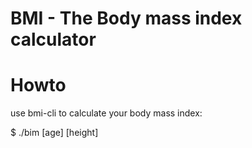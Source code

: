 # BMI - The Body mass index calculator

# Howto
use bmi-cli to calculate your body mass index:


$ ./bim [age] [height]

